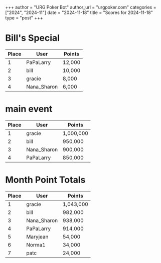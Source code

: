 +++
author = "URG Poker Bot"
author_url = "urgpoker.com"
categories = ["2024", "2024-11"]
date = "2024-11-18"
title = "Scores for 2024-11-18"
type = "post"
+++
# Bill's Special

| Place | User | Points |
|-------|------|--------|
| 1 | PaPaLarry | 12,000 |
| 2 | bill | 10,000 |
| 3 | gracie | 8,000 |
| 4 | Nana_Sharon | 6,000 |

# main event

| Place | User | Points |
|-------|------|--------|
| 1 | gracie | 1,000,000 |
| 2 | bill | 950,000 |
| 3 | Nana_Sharon | 900,000 |
| 4 | PaPaLarry | 850,000 |

# Month Point Totals

| Place | User | Points |
|-------|------|--------|
| 1 | gracie | 1,043,000 |
| 2 | bill | 982,000 |
| 3 | Nana_Sharon | 938,000 |
| 4 | PaPaLarry | 914,000 |
| 5 | Maryjean | 54,000 |
| 6 | Norma1 | 34,000 |
| 7 | patc | 24,000 |
